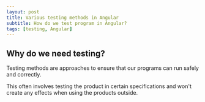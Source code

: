 ```yaml
---
layout: post
title: Various testing methods in Angular
subtitle: How do we test program in Angular?
tags: [testing, Angular]
---
```



## Why do we need testing?

Testing methods are approaches to ensure that our programs can run safely and correctly.

This often involves testing the product in certain specifications and won't create any effects when using the products outside.

